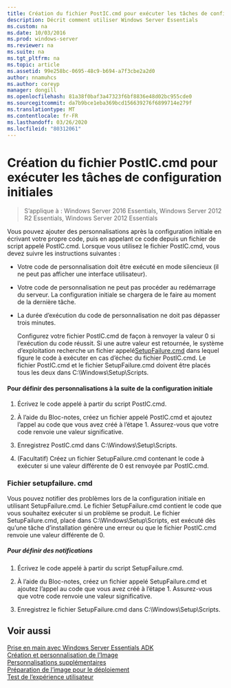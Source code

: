 ```yaml
---
title: Création du fichier PostIC.cmd pour exécuter les tâches de configuration initiales
description: Décrit comment utiliser Windows Server Essentials
ms.custom: na
ms.date: 10/03/2016
ms.prod: windows-server
ms.reviewer: na
ms.suite: na
ms.tgt_pltfrm: na
ms.topic: article
ms.assetid: 99e258bc-0695-48c9-b694-a7f3cbe2a2d0
author: nnamuhcs
ms.author: coreyp
manager: dongill
ms.openlocfilehash: 81a38f0baf3a47323f6bf8836e48d02bc955cde0
ms.sourcegitcommit: da7b9bce1eba369bcd156639276f6899714e279f
ms.translationtype: MT
ms.contentlocale: fr-FR
ms.lasthandoff: 03/26/2020
ms.locfileid: "80312061"
---
```

# <a name="create-the-posticcmd-file-for-running-post-initial-configuration-tasks"></a>Création du fichier PostIC.cmd pour exécuter les tâches de configuration initiales

>S’applique à : Windows Server 2016 Essentials, Windows Server 2012 R2 Essentials, Windows Server 2012 Essentials

Vous pouvez ajouter des personnalisations après la configuration initiale en écrivant votre propre code, puis en appelant ce code depuis un fichier de script appelé PostIC.cmd. Lorsque vous utilisez le fichier PostIC.cmd, vous devez suivre les instructions suivantes :  
  
- Votre code de personnalisation doit être exécuté en mode silencieux (il ne peut pas afficher une interface utilisateur).  
  
- Votre code de personnalisation ne peut pas procéder au redémarrage du serveur. La configuration initiale se chargera de le faire au moment de la dernière tâche.  
  
- La durée d’exécution du code de personnalisation ne doit pas dépasser trois minutes.  
  
  Configurez votre fichier PostIC.cmd de façon à renvoyer la valeur 0 si l’exécution du code réussit. Si une autre valeur est retournée, le système d’exploitation recherche un fichier appelé[SetupFailure.cmd](Create-the-PostIC.cmd-File-for-Running-Post-Initial-Configuration-Tasks.md#BKMK_SetupFailure) dans lequel figure le code à exécuter en cas d’échec du fichier PostIC.cmd. Le fichier PostIC.cmd et le fichier SetupFailure.cmd doivent être placés tous les deux dans C:\Windows\Setup\Scripts.  
  
#### <a name="to-define-post-initial-configuration-customizations"></a>Pour définir des personnalisations à la suite de la configuration initiale  
  
1.  Écrivez le code appelé à partir du script PostIC.cmd.  
  
2.  À l’aide du Bloc-notes, créez un fichier appelé PostIC.cmd et ajoutez l’appel au code que vous avez créé à l’étape 1. Assurez-vous que votre code renvoie une valeur significative.  
  
3.  Enregistrez PostIC.cmd dans C:\Windows\Setup\Scripts.  
  
4.  (Facultatif) Créez un fichier SetupFailure.cmd contenant le code à exécuter si une valeur différente de 0 est renvoyée par PostIC.cmd.  
  
###  <a name="setupfailurecmd"></a><a name="BKMK_SetupFailure"></a>Fichier setupfailure. cmd  
 Vous pouvez notifier des problèmes lors de la configuration initiale en utilisant SetupFailure.cmd. Le fichier SetupFailure.cmd contient le code que vous souhaitez exécuter si un problème se produit. Le fichier SetupFailure.cmd, placé dans C:\Windows\Setup\Scripts, est exécuté dès qu’une tâche d’installation génère une erreur ou que le fichier PostIC.cmd renvoie une valeur différente de 0.  
  
##### <a name="to-define-notifications"></a>Pour définir des notifications  
  
1.  Écrivez le code appelé à partir du script SetupFailure.cmd.  
  
2.  À l’aide du Bloc-notes, créez un fichier appelé SetupFailure.cmd et ajoutez l’appel au code que vous avez créé à l’étape 1. Assurez-vous que votre code renvoie une valeur significative.  
  
3.  Enregistrez le fichier SetupFailure.cmd dans C:\Windows\Setup\Scripts.  
  
## <a name="see-also"></a>Voir aussi  
 [Prise en main avec Windows Server Essentials ADK](Getting-Started-with-the-Windows-Server-Essentials-ADK.md)   
 [Création et personnalisation de l’Image](Creating-and-Customizing-the-Image.md)   
 [Personnalisations supplémentaires](Additional-Customizations.md)   
 [Préparation de l’image pour le déploiement](Preparing-the-Image-for-Deployment.md)   
 [Test de l’expérience utilisateur](Testing-the-Customer-Experience.md)